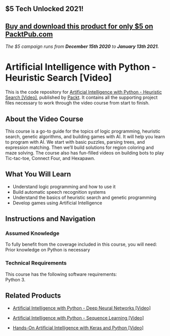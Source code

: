 ## $5 Tech Unlocked 2021!
[Buy and download this product for only $5 on PacktPub.com](https://www.packtpub.com/)
-----
*The $5 campaign         runs from __December 15th 2020__ to __January 13th 2021.__*

# Artificial Intelligence with Python - Heuristic Search [Video]
This is the code repository for [Artificial Intelligence with Python - Heuristic Search [Video]](https://www.packtpub.com/big-data-and-business-intelligence/artificial-intelligence-with-python-heuristic-search-video?utm_source=github&utm_medium=repository&utm_campaign=9781788993463), published by [Packt](https://www.packtpub.com/?utm_source=github). It contains all the supporting project files necessary to work through the video course from start to finish.
## About the Video Course
This course is a go-to guide for the topics of logic programming, heuristic search, genetic algorithms, and building games with AI. It will help you learn to program with AI. We start with basic puzzles, parsing trees, and expression matching. Then we’ll build solutions for region coloring and maze solving. The course also has fun-filled videos on building bots to play Tic-tac-toe, Connect Four, and Hexapawn.

<H2>What You Will Learn</H2>
<DIV class=book-info-will-learn-text>
<UL>
<LI>Understand logic programming and how to use it 
<LI>Build automatic speech recognition systems 
<LI>Understand the basics of heuristic search and genetic programming 
<LI>Develop games using Artificial Intelligence </LI></UL></DIV>

## Instructions and Navigation
### Assumed Knowledge
To fully benefit from the coverage included in this course, you will need:<br/>
Prior knowledge on Python is necessary
### Technical Requirements
This course has the following software requirements:<br/>
Python 3.

## Related Products
* [Artificial Intelligence with Python - Deep Neural Networks [Video]](https://www.packtpub.com/big-data-and-business-intelligence/artificial-intelligence-with-python-deep-neural-networks-video?utm_source=github&utm_medium=repository&utm_campaign=9781789132670)

* [Artificial Intelligence with Python - Sequence Learning [Video]](https://www.packtpub.com/big-data-and-business-intelligence/artificial-intelligence-with-python-sequence-learning-video?utm_source=github&utm_medium=repository&utm_campaign=9781788999267)

* [Hands-On Artificial Intelligence with Keras and Python [Video]](https://www.packtpub.com/application-development/hands-artificial-intelligence-keras-and-python-video?utm_source=github&utm_medium=repository&utm_campaign=9781838557829)

